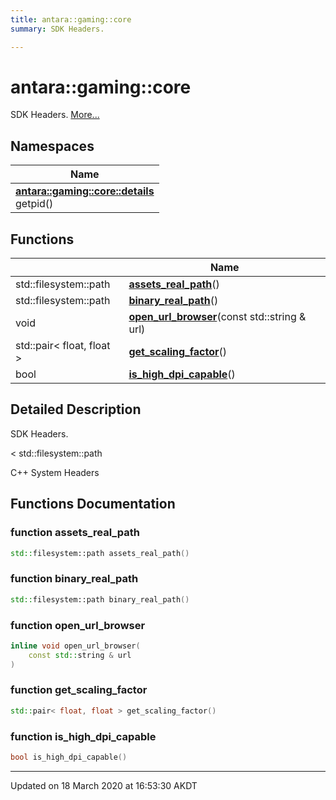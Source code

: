 ```yaml
---
title: antara::gaming::core
summary: SDK Headers.  

---
```


# antara::gaming::core




SDK Headers.  [More...](#detailed-description)





## Namespaces

| Name           |
| -------------- |
| **[antara::gaming::core::details](Namespaces/namespaceantara_1_1gaming_1_1core_1_1details.md)** <br>getpid()  |



## Functions

|                | Name           |
| -------------- | -------------- |
| std::filesystem::path | **[assets_real_path](Namespaces/namespaceantara_1_1gaming_1_1core.md#function-assets_real_path)**()  |
| std::filesystem::path | **[binary_real_path](Namespaces/namespaceantara_1_1gaming_1_1core.md#function-binary_real_path)**()  |
| void | **[open_url_browser](Namespaces/namespaceantara_1_1gaming_1_1core.md#function-open_url_browser)**(const std::string & url)  |
| std::pair< float, float > | **[get_scaling_factor](Namespaces/namespaceantara_1_1gaming_1_1core.md#function-get_scaling_factor)**()  |
| bool | **[is_high_dpi_capable](Namespaces/namespaceantara_1_1gaming_1_1core.md#function-is_high_dpi_capable)**()  |




## Detailed Description

SDK Headers. 

























< std::filesystem::path

C++ System Headers 




## Functions Documentation

### function assets_real_path

```cpp
std::filesystem::path assets_real_path()
```




























### function binary_real_path

```cpp
std::filesystem::path binary_real_path()
```




























### function open_url_browser

```cpp
inline void open_url_browser(
    const std::string & url
)
```




























### function get_scaling_factor

```cpp
std::pair< float, float > get_scaling_factor()
```




























### function is_high_dpi_capable

```cpp
bool is_high_dpi_capable()
```
































-------------------------------

Updated on 18 March 2020 at 16:53:30 AKDT